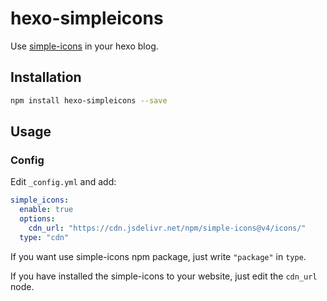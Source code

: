 # hexo-simpleicons

Use [simple-icons](https://github.com/simple-icons/simple-icons) in your hexo blog.

## Installation

```bash
npm install hexo-simpleicons --save
```

## Usage

### Config

Edit `_config.yml` and add:

```yml
simple_icons:
  enable: true
  options:
    cdn_url: "https://cdn.jsdelivr.net/npm/simple-icons@v4/icons/"
  type: "cdn"
```

If you want use simple-icons npm package, just write `"package"` in `type`.

If you have installed the simple-icons to your website, just edit the `cdn_url` node.